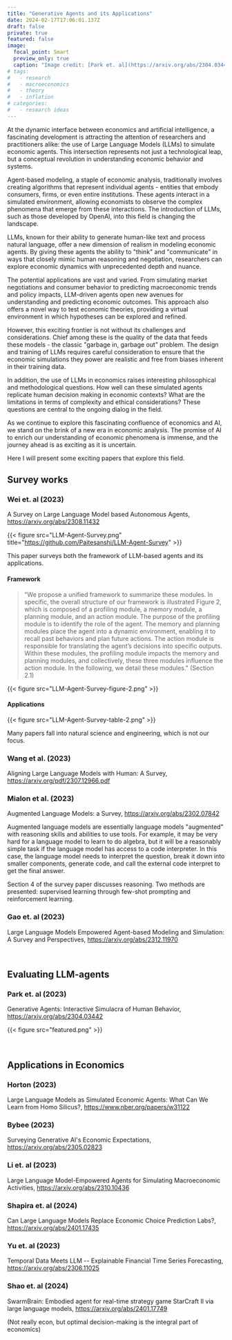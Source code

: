 ```yaml
---
title: "Generative Agents and its Applications"
date: 2024-02-17T17:06:01.137Z
draft: false
private: true
featured: false
image:
  focal_point: Smart
  preview_only: true
  caption: "Image credit: [Park et. al](https://arxiv.org/abs/2304.03442)"
# tags:
#   - research
#   - macroeconomics
#   - theory
#   - inflation
# categories:
#   - research ideas
---
```


At the dynamic interface between economics and artificial intelligence, a fascinating development is attracting the attention of researchers and practitioners alike: the use of Large Language Models (LLMs) to simulate economic agents. This intersection represents not just a technological leap, but a conceptual revolution in understanding economic behavior and systems.

Agent-based modeling, a staple of economic analysis, traditionally involves creating algorithms that represent individual agents - entities that embody consumers, firms, or even entire institutions. These agents interact in a simulated environment, allowing economists to observe the complex phenomena that emerge from these interactions. The introduction of LLMs, such as those developed by OpenAI, into this field is changing the landscape.

LLMs, known for their ability to generate human-like text and process natural language, offer a new dimension of realism in modeling economic agents. By giving these agents the ability to "think" and "communicate" in ways that closely mimic human reasoning and negotiation, researchers can explore economic dynamics with unprecedented depth and nuance.

The potential applications are vast and varied. From simulating market negotiations and consumer behavior to predicting macroeconomic trends and policy impacts, LLM-driven agents open new avenues for understanding and predicting economic outcomes. This approach also offers a novel way to test economic theories, providing a virtual environment in which hypotheses can be explored and refined.

However, this exciting frontier is not without its challenges and considerations. Chief among these is the quality of the data that feeds these models - the classic "garbage in, garbage out" problem. The design and training of LLMs requires careful consideration to ensure that the economic simulations they power are realistic and free from biases inherent in their training data.

In addition, the use of LLMs in economics raises interesting philosophical and methodological questions. How well can these simulated agents replicate human decision making in economic contexts? What are the limitations in terms of complexity and ethical considerations? These questions are central to the ongoing dialog in the field.

As we continue to explore this fascinating confluence of economics and AI, we stand on the brink of a new era in economic analysis. The promise of AI to enrich our understanding of economic phenomena is immense, and the journey ahead is as exciting as it is uncertain.

Here I will present some exciting papers that explore this field. 

## Survey works

### Wei et. al (2023)
A Survey on Large Language Model based Autonomous Agents, https://arxiv.org/abs/2308.11432

{{< figure src="LLM-Agent-Survey.png" title="https://github.com/Paitesanshi/LLM-Agent-Survey" >}}

This paper surveys both the framework of LLM-based agents and its applications. 

#### Framework

> "We propose a unified framework to summarize these modules. In specific, the
overall structure of our framework is illustrated Figure 2, which is composed of a profiling module, a
memory module, a planning module, and an action module. The purpose of the profiling module is
to identify the role of the agent. The memory and planning modules place the agent into a dynamic
environment, enabling it to recall past behaviors and plan future actions. The action module is
responsible for translating the agent’s decisions into specific outputs. Within these modules, the
profiling module impacts the memory and planning modules, and collectively, these three modules
influence the action module. In the following, we detail these modules." (Section 2.1)

{{< figure src="LLM-Agent-Survey-figure-2.png" >}}

#### Applications

{{< figure src="LLM-Agent-Survey-table-2.png" >}}

Many papers fall into natural science and engineering, which is not our focus. 

### Wang et al. (2023)
Aligning Large Language Models with Human: A Survey, https://arxiv.org/pdf/2307.12966.pdf


### Mialon et al. (2023)
Augmented Language Models: a Survey, https://arxiv.org/abs/2302.07842

Augmented language models are essentially language models "augmented" with reasoning skills and abilities to use tools. For example, it may be very hard for a language model to learn to do algebra, but it will be a reasonably simple task if the language model has access to a code interpreter. In this case, the language model needs to interpret the question, break it down into smaller components, generate code, and call the external code interpret to get the final answer.  

Section 4 of the survey paper discusses reasoning. Two methods are presented: supervised learning through few-shot prompting and reinforcement learning. 


### Gao et. al (2023)
Large Language Models Empowered Agent-based Modeling and Simulation: A Survey and Perspectives, https://arxiv.org/abs/2312.11970



<br>

## Evaluating LLM-agents

### Park et. al (2023)
Generative Agents: Interactive Simulacra of Human Behavior, https://arxiv.org/abs/2304.03442

{{< figure src="featured.png" >}}


<br>

## Applications in Economics

### Horton (2023)
Large Language Models as Simulated Economic Agents: What Can We Learn from Homo Silicus?, https://www.nber.org/papers/w31122

### Bybee (2023)
Surveying Generative AI's Economic Expectations, https://arxiv.org/abs/2305.02823

### Li et. al (2023)
Large Language Model-Empowered Agents for Simulating Macroeconomic Activities, https://arxiv.org/abs/2310.10436

### Shapira et. al (2024)
Can Large Language Models Replace Economic Choice Prediction Labs?, https://arxiv.org/abs/2401.17435

### Yu et. al (2023)
Temporal Data Meets LLM -- Explainable Financial Time Series Forecasting, https://arxiv.org/abs/2306.11025

### Shao et. al (2024)
SwarmBrain: Embodied agent for real-time strategy game StarCraft II via large language models, https://arxiv.org/abs/2401.17749

(Not really econ, but optimal decision-making is the integral part of economics)







<br>




